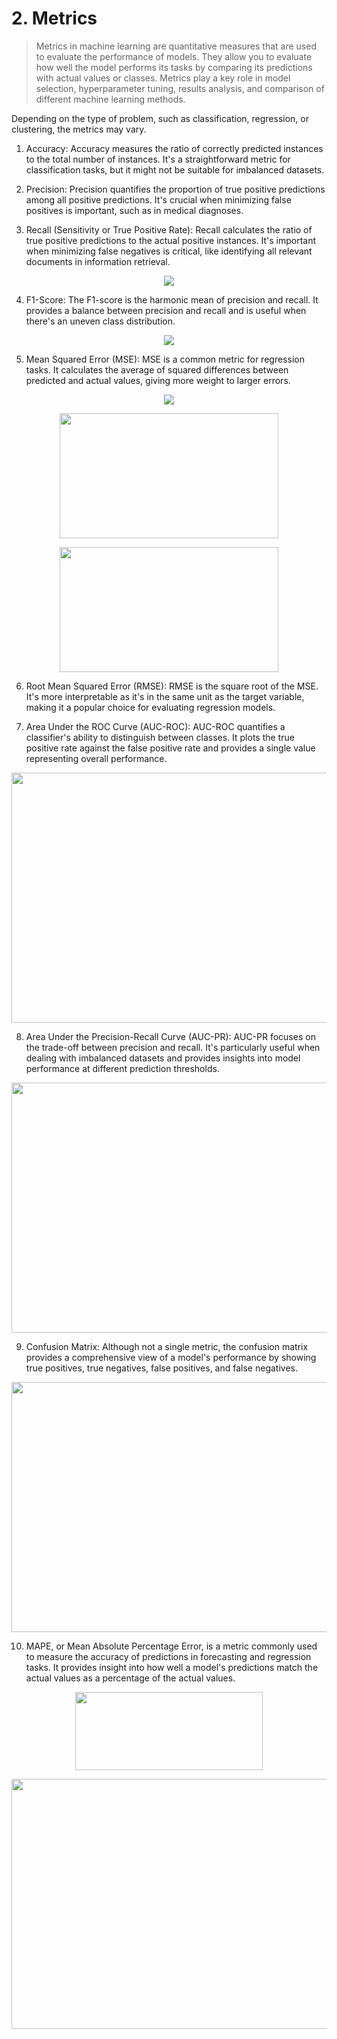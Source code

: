  # 2. Metrics
> Metrics in machine learning are quantitative measures that are used to evaluate the performance of models. They allow you to evaluate how well the model performs its tasks by comparing its predictions with actual values or classes. Metrics play a key role in model selection, hyperparameter tuning, results analysis, and comparison of different machine learning methods.

Depending on the type of problem, such as classification, regression, or clustering, the metrics may vary.

1. Accuracy: Accuracy measures the ratio of correctly predicted instances to the total number of instances. It's a straightforward metric for classification tasks, but it might not be suitable for imbalanced datasets.

2. Precision: Precision quantifies the proportion of true positive predictions among all positive predictions. It's crucial when minimizing false positives is important, such as in medical diagnoses.

3. Recall (Sensitivity or True Positive Rate): Recall calculates the ratio of true positive predictions to the actual positive instances. It's important when minimizing false negatives is critical, like identifying all relevant documents in information retrieval.

<p align="center">
  <img src="http://kflu.github.io/2016/08/26/2016-08-26-visualizing-precision-recall/2016-08-26-visualizing-precision-recall-1.png"/>
</p>

4. F1-Score: The F1-score is the harmonic mean of precision and recall. It provides a balance between precision and recall and is useful when there's an uneven class distribution.

<p align="center">
  <img src="https://miro.medium.com/v2/resize:fit:828/0*Dn7_MxfJpHj5jZa4.gif"/>
</p>

5. Mean Squared Error (MSE): MSE is a common metric for regression tasks. It calculates the average of squared differences between predicted and actual values, giving more weight to larger errors.

<p align="center">
  <img src="https://images.squarespace-cdn.com/content/v1/5acbdd3a25bf024c12f4c8b4/1600368657769-5BJU5FK86VZ6UXZGRC1M/Mean+Squared+Error.png?format=1500w"/>
</p>

<p align="center">
  <img src="https://suboptimal.wiki/images/mse_5.jpg" width="350" height="200"/>
</p>

<p align="center">
  <img src="https://suboptimal.wiki/images/mse_4.jpg" width="350" height="200"/>
</p>

6. Root Mean Squared Error (RMSE): RMSE is the square root of the MSE. It's more interpretable as it's in the same unit as the target variable, making it a popular choice for evaluating regression models.

7. Area Under the ROC Curve (AUC-ROC): AUC-ROC quantifies a classifier's ability to distinguish between classes. It plots the true positive rate against the false positive rate and provides a single value representing overall performance.

<p align="center">
  <img src="https://i0.wp.com/sefiks.com/wp-content/uploads/2020/12/roc-curve-original.png?fit=726%2C576&ssl=1" width="600" height="400"/>
</p>

8. Area Under the Precision-Recall Curve (AUC-PR): AUC-PR focuses on the trade-off between precision and recall. It's particularly useful when dealing with imbalanced datasets and provides insights into model performance at different prediction thresholds.

<p align="center">
  <img src="https://cdn-images-1.medium.com/max/437/1*dHeKnaFtqxnMqLfCdJz5bA.png" width="600" height="400"/>
</p>

9. Confusion Matrix: Although not a single metric, the confusion matrix provides a comprehensive view of a model's performance by showing true positives, true negatives, false positives, and false negatives.

<p align="center">
  <img src="https://user-images.githubusercontent.com/15989924/104855460-c6130600-58c1-11eb-8475-f7337a092c77.png" width="600" height="400"/>
</p>

10. MAPE, or Mean Absolute Percentage Error, is a metric commonly used to measure the accuracy of predictions in forecasting and regression tasks. It provides insight into how well a model's predictions match the actual values as a percentage of the actual values. 

<p align="center">
  <img src="https://i.imgur.com/YYMpqUY.jpg" width="300" height="125"/>
</p>

<p align="center">
  <img src="https://i.imgur.com/HPlrPmu.jpg" width="600" height="400"/>
</p>



